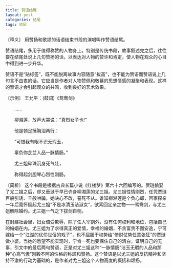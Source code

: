 ```yaml
---
title: 赞语结尾
layout: post
categories: 结尾
tags: 结尾
---
```


〔释义〕 用赞扬和歌颂的话语结束书段的演唱叫作赞语结尾。

赞语结尾，多用于值得称赞的人物身上。特别是传统书段，故事叙述完之后，往往要在结尾处说上几句赞扬的话，以表达对人物的赞许和肯定，使人物在观众的心目中得到进一步升华。

赞语不是“贴标签”，既不能脱离故事内容随意“拔高”，也不能为赞语而赞语说上几句言不由衷的话。它应当是作者对人物赞佩和敬慕的思想情感的凝聚和表现。这样的赞语才会引起观众的共鸣，收到良好的艺术效果。

〔示例〕 王允平：(鼓词)《鸳鸯剑》

　　…… 

　　柳湘莲，放声大哭说：“真烈女子也!”

　　他是顿足捶胸泪两行：

　　“可恨我有眼不识无瑕玉，

　　辜负你芝兰人品一脉情肠。”

　　尤三姐碎珠沉身死气壮，

　　称得起剑胆琴心烈性刚肠。

〔简析〕 这个书段是根据古典长篇小说《红楼梦》第六十六回编写的。贾琏偷娶了尤二姐之后，却又垂涎于早已许身柳湘莲的尤三姐。尤三姐性情刚烈，任凭贾琏百般引诱、千般哄骗，她决心不改，誓死不从。谁知柳湘莲是个负心郎，回家探亲一年后竟怀疑起尤三姐“不是冰清玉洁淑女”，欲索回定亲之物——鸳鸯剑，与尤三姐解除婚约。尤三姐一气之下拔剑自刎。

在封建社会里，妇女倍受欺辱，除了任人宰割外，没有任何权利和地位，包括自己的婚姻在内。尤三姐为了求得真正的爱情，幸福的婚姻，不贪富贵不图安逸，宁可嫁给一个“江湖的优伶世俗的戏子”，也不屈服于权势给“倚财仗势任意张狂”的贾琏做小婆。当她的愿望不能实现时，宁肯一死也要保住自己的清白，证明自己的无辜，引文中的最后两句赞语，正是对尤三姐这种“一脉情肠”洁玉无瑕的人品和那种“心高气傲”刚毅不阿的性格的称颂和赞扬。这个赞语是以尤三姐的反抗精神和坚持不渝的行动为基础的，是作者对尤三姐这个人物高度的概括和颂扬。 